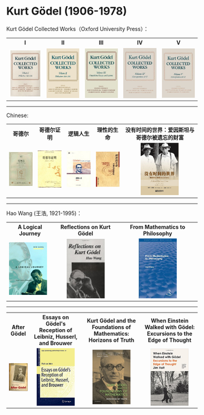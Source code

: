 # Kurt Gödel (1906-1978)

Kurt Gödel Collected Works（Oxford University Press）：

<table>
<tr>
<th><a>I</a></th>
<th><a>II</a></th>
<th><a>III</a></th>
<th><a>IV</a></th>
<th><a>V</a></th>
</tr>
<tr>
<td><a><img width="125px" src="./images/I.jpg"/></a></th>
<td><a><img width="125px" src="./images/II.jpg"/></a></th>
<td><a><img width="125px" src="./images/III.jpg"/></a></th>
<td><a><img width="125px" src="./images/IV.jpg"/></a></th>
<td><a><img width="125px" src="./images/V.jpg"/></a></th>
</tr>
</table>

******

Chinese:

<table>
<tr>
<th><a>哥德尔</a></th>
<th><a>哥德尔证明</a></th>
<th><a>逻辑人生</a></th>
<th><a>理性的生命</a></th>
<th><a>没有时间的世界：爱因斯坦与哥德尔被遗忘的财富</a></th>
</tr>
<tr>
<td><a><img width="100px" src="./images/哥德尔.jpg"/></a></td>
<td><a><img width="100px" src="./images/哥德尔证明.jpg"/></a></td>
<td><a><img width="100px" src="./images/逻辑人生.jpg"/></a></td>
<td><a><img width="100px" src="./images/理性的生命.jpg"/></a></td>
<td><a><center><img width="100px" src="./images/没有时间的世界.jpg"/></center></a></td>
</tr>
</table>

******

Hao Wang (王浩, 1921-1995)：

<table>
<tr>
<th><a>A Logical Journey</a></th>
<th><a>Reflections on Kurt Gödel</a></th>
<th><a>From Mathematics to Philosophy</a></th>
</tr>
<tr>
<td><a><img width="100px" src="./images/ALogicalJourney.jpg"></a></td>
<td><a><center><img width="100px" src="./images/Reflections.jpg"/></center></a></td>
<td><a><center><img width="100px" src="./images/HaoWang.jpg"/></center></a></td>
</tr>
</table>

******

<table>
<tr>
<th><a>After Gödel</a></th>
<th><a>Essays on Gödel's Reception of Leibniz, Husserl, and Brouwer</a></th>
<th><a>Kurt Gödel and the Foundations of Mathematics: Horizons of Truth</a></th>
<th><a>When Einstein Walked with Gödel: Excursions to the Edge of Thought</a></th>
</tr>
<tr>
<td><a><img width="100px" src="./images/AfterGodel.jpg"/></a></td>
<td><a><center><img width="100px" src="./images/EssaysOnGodel.jpg"/></center></a></td>
<td><a><center><img width="100px" src="./images/HorizonsOfTruth.jpg"/></center></a></td>
<td><a><center><img width="100px" src="./images/EinsteinGodel.jpg"/></center></a></td>
</tr>
</table>